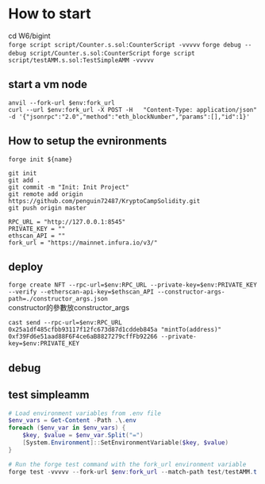 # How to start
cd W6/bigint  
`forge script script/Counter.s.sol:CounterScript -vvvvv`
`forge debug --debug script/Counter.s.sol:CounterScript`
`forge script script/testAMM.s.sol:TestSimpleAMM -vvvvv`
## start a vm node
`anvil --fork-url $env:fork_url`  
`curl --url $env:fork_url -X POST -H   "Content-Type: application/json" -d '{"jsonrpc":"2.0","method":"eth_blockNumber","params":[],"id":1}'`

## How to setup the evnironments
`forge init ${name}`
```
git init
git add . 
git commit -m "Init: Init Project"
git remote add origin https://github.com/penguin72487/KryptoCampSolidity.git
git push origin master

```
```env
RPC_URL = "http://127.0.0.1:8545"
PRIVATE_KEY = ""
ethscan_API = "" 
fork_url = "https://mainnet.infura.io/v3/"
```

## deploy 
`forge create NFT --rpc-url=$env:RPC_URL --private-key=$env:PRIVATE_KEY --verify --etherscan-api-key=$ethscan_API --constructor-args-path=./constructor_args.json`  
constructor的參數放constructor_args

`cast send --rpc-url=$env:RPC_URL 0x25a1df485cfbb93117f12fc673d87d1cddeb845a "mintTo(address)" 0xf39Fd6e51aad88F6F4ce6aB8827279cffFb92266 --private-key=$env:PRIVATE_KEY`

## debug


## test simpleamm
```powershell
# Load environment variables from .env file
$env_vars = Get-Content -Path .\.env
foreach ($env_var in $env_vars) {
    $key, $value = $env_var.Split("=")
    [System.Environment]::SetEnvironmentVariable($key, $value)
}

# Run the forge test command with the fork_url environment variable
forge test -vvvvv --fork-url $env:fork_url --match-path test/testAMM.t.sol --match-contract TestSimpleAMM
```




